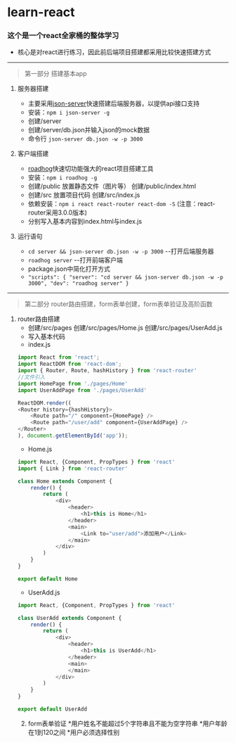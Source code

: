 # learn-react
### 这个是一个react全家桶的整体学习
* 核心是对react进行练习，因此前后端项目搭建都采用比较快速搭建方式
***
>第一部分 搭建基本app
1. 服务器搭建 
    - 主要采用[json-server](https://github.com/typicode/json-server.git)快速搭建后端服务器，以提供api接口支持 
    - 安装：`npm i json-server -g` 
    - 创建/server
    - 创建/server/db.json并输入json的mock数据
    - 命令行 `json-server db.json -w -p 3000`

2. 客户端搭建
    - [roadhog](https://github.com/sorrycc/roadhog.git)快速切功能强大的react项目搭建工具 
    - 安装：`npm i roadhog -g`
    - 创建/public 放置静态文件（图片等） 创建/public/index.html
    - 创建/src 放置项目代码 创建/src/index.js
    - 依赖安装：`npm i react react-router react-dom -S` (注意：react-router采用3.0.0版本)
    - 分别写入基本内容到index.html与index.js

3. 运行语句
    - `cd server && json-server db.json -w -p 3000`  --打开后端服务器
    - `roadhog server`  --打开前端客户端
    - package.json中简化打开方式   
    - `"scripts": {
        "server": "cd server && json-server db.json -w -p 3000",
        "dev": "roadhog server"
     }`
***
>第二部分 router路由搭建，form表单创建，form表单验证及高阶函数
1. router路由搭建
    - 创建/src/pages 创建/src/pages/Home.js 创建/src/pages/UserAdd.js
    - 写入基本代码
    * index.js
    ```javascript
    import React from 'react';
    import ReactDOM from 'react-dom';
    import { Router, Route, hashHistory } from 'react-router'
    //文件引入
    import HomePage from './pages/Home'
    import UserAddPage from './pages/UserAdd'

    ReactDOM.render((
    <Router history={hashHistory}>
        <Route path="/" component={HomePage} />
        <Route path="/user/add" component={UserAddPage} />
    </Router>
    ), document.getElementById('app'));
    ```
    * Home.js
    ```javascript
    import React, {Component, PropTypes } from 'react'
    import { Link } from 'react-router'

    class Home extends Component {
        render() {
            return (
                <div>
                    <header>
                        <h1>this is Home</h1>
                    </header>
                    <main>
                        <Link to="user/add">添加用户</Link>
                    </main>
                </div>
            )
        }
    }

    export default Home
    ```
    * UserAdd.js
    ```javascript
    import React, {Component, PropTypes } from 'react'

    class UserAdd extends Component {
        render() {
            return (
                <div>
                    <header>
                        <h1>this is UserAdd</h1>
                    </header>
                    <main>
                    </main>
                </div>
            )
        }
    }

    export default UserAdd
    ```
    2. form表单验证
        *用户姓名不能超过5个字符串且不能为空字符串
        *用户年龄在1到120之间
        *用户必须选择性别
